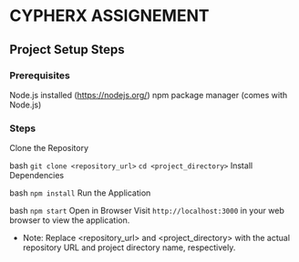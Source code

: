 # CYPHERX ASSIGNEMENT

## Project Setup Steps
### Prerequisites
Node.js installed (https://nodejs.org/)
npm package manager (comes with Node.js)

### Steps
Clone the Repository

bash
`git clone <repository_url>`
`cd <project_directory>`
Install Dependencies

bash
`npm install`
Run the Application

bash
`npm start`
Open in Browser
Visit `http://localhost:3000` in your web browser to view the application.

- Note: Replace <repository_url> and <project_directory> with the actual repository URL and project directory name, respectively.